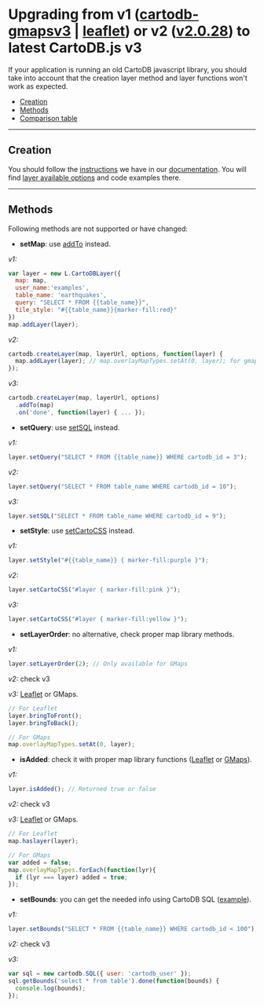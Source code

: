 # Upgrading from v1 ([cartodb-gmapsv3](https://github.com/vizzuality/cartodb-gmapsv3) | [leaflet](https://github.com/vizzuality/cartodb-leaflet)) or v2 ([v2.0.28](https://github.com/CartoDB/cartodb.js/releases/tag/v2.0.28)) to latest CartoDB.js v3

If your application is running an old CartoDB javascript library, you should take
into account that the creation layer method and layer functions won't work as expected.

- [Creation](#creation)
- [Methods](#methods)
- [Comparison table](#comparison-table)

---

## Creation

You should follow the [instructions](http://docs.cartodb.com/cartodb-platform/cartodb-js.html#adding-cartodb-layers-to-an-existing-map) we have in our [documentation](http://docs.cartodb.com/cartodb-platform/cartodb-js.html).
You will find [layer available options](http://docs.cartodb.com/cartodb-platform/cartodb-js.html#cartodbcreatelayermap-layersource--options--callback) and code examples there.

---

## Methods

Following methods are not supported or have changed:

- **setMap**: use [addTo](http://docs.cartodb.com/cartodb-platform/cartodb-js.html#creating-visualizations-at-runtime) instead.

_v1:_
```javascript
var layer = new L.CartoDBLayer({
  map: map,
  user_name:'examples',
  table_name: 'earthquakes',
  query: "SELECT * FROM {{table_name}}",
  tile_style: "#{{table_name}}{marker-fill:red}"
})
map.addLayer(layer);
```

_v2:_
```javascript
cartodb.createLayer(map, layerUrl, options, function(layer) {
  map.addLayer(layer); // map.overlayMapTypes.setAt(0, layer); for gmaps
});
```

_v3:_
```javascript
cartodb.createLayer(map, layerUrl, options)
  .addTo(map)
  .on('done', function(layer) { ... });
```


- **setQuery**: use [setSQL](http://docs.cartodb.com/cartodb-platform/cartodb-js.html#sublayersetsqlsql) instead.

_v1:_
```javascript
layer.setQuery("SELECT * FROM {{table_name}} WHERE cartodb_id = 3");
```

_v2:_
```javascript
layer.setQuery("SELECT * FROM table_name WHERE cartodb_id = 10");
```

_v3:_
```javascript
layer.setSQL("SELECT * FROM table_name WHERE cartodb_id = 9");
```


- **setStyle**: use [setCartoCSS](http://docs.cartodb.com/cartodb-platform/cartodb-js.html#sublayersetcartocsscss) instead.

_v1:_
```javascript
layer.setStyle("#{{table_name}} { marker-fill:purple }");
```

_v2:_
```javascript
layer.setCartoCSS("#layer { marker-fill:pink }");
```

_v3:_
```javascript
layer.setCartoCSS("#layer { marker-fill:yellow }");
```


- **setLayerOrder**: no alternative, check proper map library methods.

_v1:_
```javascript
layer.setLayerOrder(2); // Only available for GMaps
```

_v2:_ check v3

_v3:_ [Leaflet](http://leafletjs.com/reference.html#tilelayer-bringtofront) or GMaps.
```javascript
// For Leaflet
layer.bringToFront();
layer.bringToBack();

// For GMaps
map.overlayMapTypes.setAt(0, layer);
```


- **isAdded**: check it with proper map library functions ([Leaflet](http://leafletjs.com/reference.html#map-haslayer) or [GMaps](https://developers.google.com/maps/documentation/javascript/reference#MVCArray)).

_v1:_
```javascript
layer.isAdded(); // Returned true or false
```

_v2:_ check v3

_v3:_ [Leaflet](http://leafletjs.com/reference.html#map-haslayer) or GMaps.
```javascript
// For Leaflet
map.haslayer(layer);

// For GMaps
var added = false;
map.overlayMapTypes.forEach(function(lyr){
  if (lyr === layer) added = true;
});
```


- **setBounds**: you can get the needed info using CartoDB SQL ([example](http://docs.cartodb.com/cartodb-platform/cartodb-js.html#sqlgetboundssql-vars-options-callback)).

_v1:_
```javascript
layer.setBounds("SELECT * FROM {{table_name}} WHERE cartodb_id < 100");
```

_v2:_ check v3

_v3:_
```javascript
var sql = new cartodb.SQL({ user: 'cartodb_user' });
sql.getBounds('select * from table').done(function(bounds) {
  console.log(bounds);
});
```